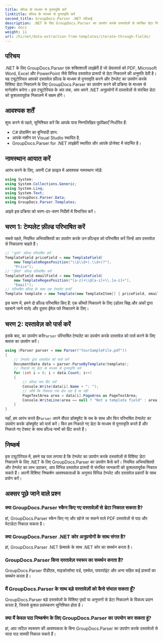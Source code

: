 ```yaml
---
title: फ़ील्ड के माध्यम से पुनरावृति करें
linktitle: फ़ील्ड के माध्यम से पुनरावृति करें
second_title: GroupDocs.Parser .NET एपीआई
description: .NET के लिए GroupDocs.Parser का उपयोग करके दस्तावेज़ों से संरचित डेटा निकालने का तरीका जानें। दस्तावेज़ डेटा निष्कर्षण क्षमताओं के साथ अपने .NET अनुप्रयोगों को बेहतर बनाएँ।
type: docs
weight: 11
url: /hi/net/data-extraction-from-templates/iterate-through-fields/
---
```

## परिचय
.NET के लिए GroupDocs.Parser एक शक्तिशाली लाइब्रेरी है जो डेवलपर्स को PDF, Microsoft Word, Excel और PowerPoint जैसे विभिन्न दस्तावेज़ प्रारूपों से डेटा निकालने की अनुमति देती है। यह ट्यूटोरियल आपको दस्तावेज़ फ़ील्ड के माध्यम से पुनरावृति करने और टेम्प्लेट का उपयोग करके विशिष्ट डेटा निकालने के लिए GroupDocs.Parser का उपयोग करने की प्रक्रिया के माध्यम से मार्गदर्शन करेगा। इस ट्यूटोरियल के अंत तक, आप अपने .NET अनुप्रयोगों में दस्तावेज़ों से संरचित डेटा को कुशलतापूर्वक निकालने में सक्षम होंगे।
## आवश्यक शर्तें
शुरू करने से पहले, सुनिश्चित करें कि आपके पास निम्नलिखित पूर्वापेक्षाएँ निर्धारित हैं:
- C# प्रोग्रामिंग का बुनियादी ज्ञान.
- आपके मशीन पर Visual Studio स्थापित है.
- GroupDocs.Parser for .NET लाइब्रेरी स्थापित और आपके प्रोजेक्ट में संदर्भित है।

## नामस्थान आयात करें
आरंभ करने के लिए, अपनी C# फ़ाइल में आवश्यक नामस्थान जोड़ें:
```csharp
using System;
using System.Collections.Generic;
using System.Linq;
using System.Text;
using GroupDocs.Parser.Data;
using GroupDocs.Parser.Templates;
```
आइये इस प्रक्रिया को चरण-दर-चरण निर्देशों में विभाजित करें।
## चरण 1: टेम्पलेट फ़ील्ड परिभाषित करें
सबसे पहले, नियमित अभिव्यक्तियों का उपयोग करके उन फ़ील्ड्स को परिभाषित करें जिन्हें आप दस्तावेज़ से निकालना चाहते हैं।
```csharp
// "मूल्य" फ़ील्ड परिभाषित करें
TemplateField priceField = new TemplateField(
    new TemplateRegexPosition("\\$\\d+(.\\d+)?"),
    "Price");
// "ईमेल" फ़ील्ड परिभाषित करें
TemplateField emailField = new TemplateField(
    new TemplateRegexPosition("[a-z]+\\@[a-z]+\\.[a-z]+"),
    "Email");
// परिभाषित फ़ील्ड के साथ एक टेम्पलेट बनाएँ
Template template = new Template(new TemplateItem[] { priceField, emailField });
```
इस चरण में, हमने दो फ़ील्ड परिभाषित किए हैं: एक कीमतें निकालने के लिए (डॉलर चिह्न और अंकों द्वारा पहचाने जाने वाले) और दूसरा ईमेल पते निकालने के लिए।
## चरण 2: दस्तावेज़ को पार्स करें
 इसके बाद, का उपयोग करें`Parser` परिभाषित टेम्पलेट का उपयोग करके दस्तावेज़ को पार्स करने के लिए क्लास का उपयोग करें।
```csharp
using (Parser parser = new Parser("YourSampleFile.pdf"))
{
    // टेम्पलेट द्वारा दस्तावेज़ को पार्स करें
    DocumentData data = parser.ParseByTemplate(template);
    // निकाले गए डेटा के माध्यम से पुनरावृत्ति करें
    for (int i = 0; i < data.Count; i++)
    {
        // फ़ील्ड नाम प्रिंट करें
        Console.Write(data[i].Name + ": ");
        // जाँचें कि निकाला गया क्षेत्र पाठ है या नहीं
        PageTextArea area = data[i].PageArea as PageTextArea;
        Console.WriteLine(area == null ? "Not a template field" : area.Text);
    }
}
```
 यहाँ, हम आरंभ करते हैं`Parser` अपने सैंपल डॉक्यूमेंट के पथ के साथ और फिर परिभाषित टेम्पलेट का उपयोग करके डॉक्यूमेंट को पार्स करें। फिर हम निकाले गए डेटा के माध्यम से पुनरावृति करते हैं और निकाले गए टेक्स्ट के साथ फ़ील्ड नामों को प्रिंट करते हैं।
## निष्कर्ष
इस ट्यूटोरियल में, हमने यह पता लगाया है कि टेम्प्लेट का उपयोग करके दस्तावेज़ों से विशिष्ट डेटा निकालने के लिए .NET के लिए GroupDocs.Parser का उपयोग कैसे करें। नियमित अभिव्यक्तियों और टेम्प्लेट का लाभ उठाकर, आप विभिन्न दस्तावेज़ प्रारूपों से संरचित जानकारी को कुशलतापूर्वक निकाल सकते हैं। अपनी विशिष्ट निष्कर्षण आवश्यकताओं के अनुरूप विभिन्न टेम्प्लेट और दस्तावेज़ प्रकारों के साथ प्रयोग करें।

## अक्सर पूछे जाने वाले प्रश्न
### क्या GroupDocs.Parser स्कैन किए गए दस्तावेज़ों से डेटा निकाल सकता है?
हां, GroupDocs.Parser स्कैन किए गए और खोजे जा सकने वाले PDF दस्तावेज़ों से पाठ और मेटाडेटा निकाल सकता है।
### क्या GroupDocs.Parser .NET कोर अनुप्रयोगों के साथ संगत है?
हां, GroupDocs.Parser .NET फ्रेमवर्क के साथ .NET कोर का समर्थन करता है।
### GroupDocs.Parser किस दस्तावेज़ स्वरूप का समर्थन करता है?
GroupDocs.Parser पीडीएफ, माइक्रोसॉफ्ट वर्ड, एक्सेल, पावरपॉइंट और अन्य सहित कई प्रारूपों का समर्थन करता है।
### मैं GroupDocs.Parser के साथ बड़े दस्तावेज़ों को कैसे संभाल सकता हूँ?
GroupDocs.Parser बड़े दस्तावेज़ों के विशिष्ट पृष्ठों या अनुभागों से डेटा निकालने के विकल्प प्रदान करता है, जिससे कुशल प्रसंस्करण सुनिश्चित होता है।
### क्या मैं केवल पाठ निष्कर्षण के लिए GroupDocs.Parser का उपयोग कर सकता हूं?
हां, आप जटिल स्वरूपण की आवश्यकता के बिना GroupDocs.Parser का उपयोग करके दस्तावेज़ों से सादा पाठ सामग्री निकाल सकते हैं।